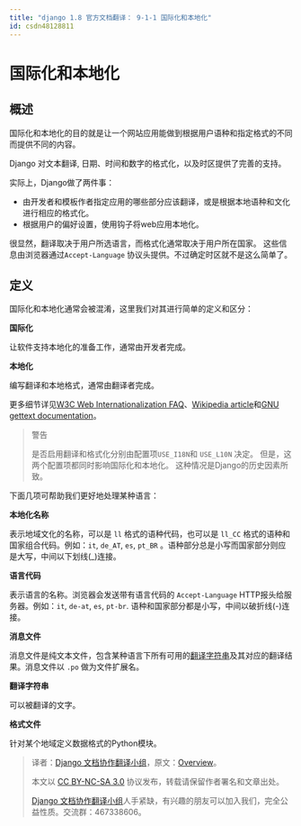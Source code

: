 ```yaml
---
title: "django 1.8 官方文档翻译： 9-1-1 国际化和本地化"
id: csdn48128811
---
```


# 国际化和本地化

## 概述

国际化和本地化的目的就是让一个网站应用能做到根据用户语种和指定格式的不同而提供不同的内容。

Django 对文本翻译, 日期、时间和数字的格式化，以及时区提供了完善的支持。

实际上，Django做了两件事：

*   由开发者和模板作者指定应用的哪些部分应该翻译，或是根据本地语种和文化进行相应的格式化。
*   根据用户的偏好设置，使用钩子将web应用本地化。

很显然，翻译取决于用户所选语言，而格式化通常取决于用户所在国家。 这些信息由浏览器通过`Accept-Language` 协议头提供。不过确定时区就不是这么简单了。

## 定义

国际化和本地化通常会被混淆，这里我们对其进行简单的定义和区分：

**国际化**

让软件支持本地化的准备工作，通常由开发者完成。

**本地化**

编写翻译和本地格式，通常由翻译者完成。

更多细节详见[W3C Web Internationalization FAQ](http://www.w3.org/International/questions/qa-i18n)、[Wikipedia article](http://en.wikipedia.org/wiki/Internationalization_and_localization)和[GNU gettext documentation](http://www.gnu.org/software/gettext/manual/gettext.html#Concepts)。

> 警告
> 
> 是否启用翻译和格式化分别由配置项`USE_I18N`和 `USE_L10N` 决定。 但是，这两个配置项都同时影响国际化和本地化。 这种情况是Django的历史因素所致。

下面几项可帮助我们更好地处理某种语言：

**本地化名称**

表示地域文化的名称，可以是 `ll` 格式的语种代码，也可以是 `ll_CC` 格式的语种和国家组合代码。例如：`it`, `de_AT`, `es`, `pt_BR` 。语种部分总是小写而国家部分则应是大写，中间以下划线(_)连接。

**语言代码**

表示语言的名称。浏览器会发送带有语言代码的 `Accept-Language` HTTP报头给服务器。例如：`it`, `de-at`, `es`, `pt-br`. 语种和国家部分都是小写，中间以破折线(-)连接。

**消息文件**

消息文件是纯文本文件，包含某种语言下所有可用的[翻译字符串](http://python.usyiyi.cn/django/topics/i18n/index.html#term-translation-string)及其对应的翻译结果。消息文件以 `.po` 做为文件扩展名。

**翻译字符串**

可以被翻译的文字。

**格式文件**

针对某个地域定义数据格式的Python模块。

> 译者：[Django 文档协作翻译小组](http://python.usyiyi.cn/django/index.html)，原文：[Overview](https://docs.djangoproject.com/en/1.8/topics/i18n/)。
> 
> 本文以 [CC BY-NC-SA 3.0](http://creativecommons.org/licenses/by-nc-sa/3.0/cn/) 协议发布，转载请保留作者署名和文章出处。
> 
> [Django 文档协作翻译小组](http://python.usyiyi.cn/django/index.html)人手紧缺，有兴趣的朋友可以加入我们，完全公益性质。交流群：467338606。